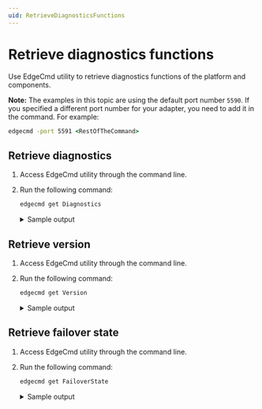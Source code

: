 ```yaml
---
uid: RetrieveDiagnosticsFunctions
---
```


# Retrieve diagnostics functions

Use EdgeCmd utility to retrieve diagnostics functions of the platform and components.

**Note:** The examples in this topic are using the default port number `5590`. If you specified a different port number for your adapter, you need to add it in the command. For example:

```cmd
edgecmd -port 5591 <RestOfTheCommand>
```

## Retrieve diagnostics

1. Access EdgeCmd utility through the command line.
2. Run the following command:

    ```cmd
    edgecmd get Diagnostics
    ```

    <details>
    <summary>Sample output</summary>
    <pre>

        {
            "timestamp": "2020-07-15T18:27:59.4804167Z",
            "processIdentifier": 5744,
            "startTime": "2020-07-20T21:26:45.9662964Z",
            "workingSet": 41.90625,
            "totalProcessorTime": 137.578125,
            "totalUserProcessorTime": 73.53125,
            "totalPrivilegedProcessorTime": 64.046875,
            "threadCount": 23,
            "handleCount": 628,
            "managedMemorySize": 8.916587829589844,
            "privateMemorySize": 49.54296875,
            "peakPagedMemorySize": 57.21484375,
            "storageTotalSize": 486699.0859375,
            "storageFreeSpace": 365912.98828125
        }

    </pre>
    </details>

## Retrieve version

1. Access EdgeCmd utility through the command line.
2. Run the following command:

    ```cmd
    edgecmd get Version
    ```

    <details>
    <summary>Sample output</summary>
    <pre>

        {
            "Application Version": ".0.234",
            ".Net Core Version": ".NET Core 3.1.5",
            "Operating System": "Microsoft Windows 10.0.18363"
        }

    </pre>
    </details>

## Retrieve failover state

1. Access EdgeCmd utility through the command line.
2. Run the following command:

   ```cmd
   edgecmd get FailoverState
   ```

   <details>
   <summary>Sample output</summary>
   <pre>

        {
            "role": "Secondary",
            "lastDataProcessedTime": "0001-01-01T00:00:00",
            "failoverScore": 0,
            "adapterState": "Running"
        }

   </pre>
   </details>